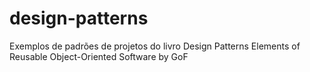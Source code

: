 design-patterns
===============

Exemplos de padrões de projetos do livro Design Patterns Elements of Reusable Object-Oriented Software by GoF
